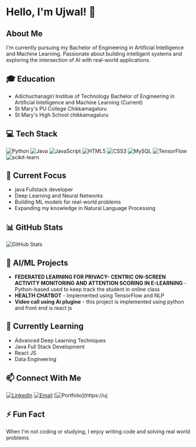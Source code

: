 

# Hello, I'm Ujwal! 👋

## About Me
I'm currently pursuing my Bachelor of Engineering in Artificial Intelligence and Machine Learning. Passionate about building intelligent systems and exploring the intersection of AI with real-world applications.

## 🎓 Education
- Adichuchanagiri Institue of Technology Bachelor of Engineering in Artificial Intelligence and Machine Learning (Current)
- St Mary's PU College Chikkamagaluru 
- St Mary's High School chikkamagaluru

## 💻 Tech Stack
![Python](https://img.shields.io/badge/-Python-3776AB?style=flat-square&logo=python&logoColor=white)
![Java](https://img.shields.io/badge/-Java-007396?style=flat-square&logo=java&logoColor=white)
![JavaScript](https://img.shields.io/badge/-JavaScript-F7DF1E?style=flat-square&logo=javascript&logoColor=black)
![HTML5](https://img.shields.io/badge/-HTML5-E34F26?style=flat-square&logo=html5&logoColor=white)
![CSS3](https://img.shields.io/badge/-CSS3-1572B6?style=flat-square&logo=css3&logoColor=white)
![MySQL](https://img.shields.io/badge/-MySQL-4479A1?style=flat-square&logo=mysql&logoColor=white)
![TensorFlow](https://img.shields.io/badge/-TensorFlow-FF6F00?style=flat-square&logo=tensorflow&logoColor=white)
![scikit-learn](https://img.shields.io/badge/-scikit%20learn-F7931E?style=flat-square&logo=scikit-learn&logoColor=white)

## 🔭 Current Focus
- java Fullstack developer
- Deep Learning and Neural Networks
- Building ML models for real-world problems
- Expanding my knowledge in Natural Language Processing

## 📊 GitHub Stats
<img src="https://github-readme-stats.vercel.app/api?username=ujwal&show_icons=true&theme=radical" alt="GitHub Stats" />

## 🧠 AI/ML Projects
- **FEDERATED LEARNING FOR PRIVACY- CENTRIC ON-SCREEN ACTIVITY MONITORING AND ATTENTION SCORING IN E-LEARNING** -  Python-based used to keep track the student in online class
- **HEALTH CHATBOT** - Implemented using TensorFlow and NLP 
- **Video call using Ai plugine** - this project is implemented using python and front end is react js

## 🌱 Currently Learning
- Advanced Deep Learning Techniques
- Java Full Stack Development
- React JS
- Data Engineering

## 📫 Connect With Me
[![LinkedIn](https://img.shields.io/badge/-LinkedIn-0A66C2?style=flat-square&logo=linkedin&logoColor=white)](https://linkedin.com/in/ujwal)
[![Email](https://img.shields.io/badge/-Email-EA4335?style=flat-square&logo=gmail&logoColor=white)](mailto:ujwals2003@gmail.com)
[![Portfolio](https://img.shields.io/badge/-Portfolio-000000?style=flat-square&logo=react&logoColor=white)](https://uj

## ⚡ Fun Fact
When I'm not coding or studying, I enjoy writing code and solving real world problems

<!--
Profile last updated: February 2025
-->
